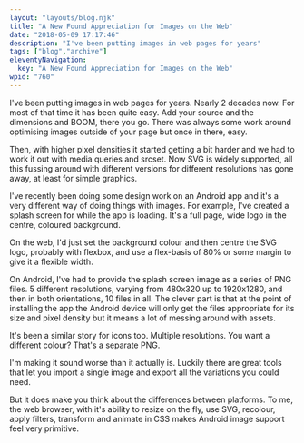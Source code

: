 ```yaml
---
layout: "layouts/blog.njk"
title: "A New Found Appreciation for Images on the Web"
date: "2018-05-09 17:17:46"
description: "I've been putting images in web pages for years"
tags: ["blog","archive"]
eleventyNavigation:
  key: "A New Found Appreciation for Images on the Web"
wpid: "760"
---
```

I've been putting images in web pages for years. Nearly 2 decades now. For most of that time it has been quite easy. Add your source and the dimensions and BOOM, there you go. There was always some work around optimising images outside of your page but once in there, easy.

Then, with higher pixel densities it started getting a bit harder and we had to work it out with media queries and srcset. Now SVG is widely supported, all this fussing around with different versions for different resolutions has gone away, at least for simple graphics.

I've recently been doing some design work on an Android app and it's a very different way of doing things with images. For example, I've created a splash screen for while the app is loading. It's a full page, wide logo in the centre, coloured background.

On the web, I'd just set the background colour and then centre the SVG logo, probably with flexbox, and use a flex-basis of 80% or some margin to give it a flexible width.

On Android, I've had to provide the splash screen image as a series of PNG files. 5 different resolutions, varying from 480x320 up to 1920x1280, and then in both orientations, 10 files in all. The clever part is that at the point of installing the app the Android device will only get the files appropriate for its size and pixel density but it means a lot of messing around with assets.

It's been a similar story for icons too. Multiple resolutions. You want a different colour? That's a separate PNG.

I'm making it sound worse than it actually is. Luckily there are great tools that let you import a single image and export all the variations you could need.

But it does make you think about the differences between platforms. To me, the web browser, with it's ability to resize on the fly, use SVG, recolour, apply filters, transform and animate in CSS makes Android image support feel very primitive.